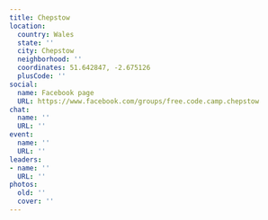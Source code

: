 ```yaml
---
title: Chepstow
location:
  country: Wales
  state: ''
  city: Chepstow
  neighborhood: ''
  coordinates: 51.642847, -2.675126
  plusCode: ''
social:
  name: Facebook page
  URL: https://www.facebook.com/groups/free.code.camp.chepstow
chat:
  name: ''
  URL: ''
event:
  name: ''
  URL: ''
leaders:
- name: ''
  URL: ''
photos:
  old: ''
  cover: ''
---
```

